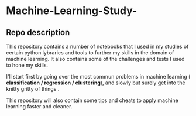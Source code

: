 # Machine-Learning-Study-

## Repo description
This repository contains a number of notebooks that I used in my studies of certain python lybraries and tools to further my skills in the domain of machine learning.
It also contains some of the challenges and tests I used to hone my skills.

I'll start first by going over the most commun problems in machine learning ( **classification / regression / clustering**), and slowly but surely get into the knitty gritty of things .

This repository will also contain some tips and cheats to apply machine learning faster and cleaner.
